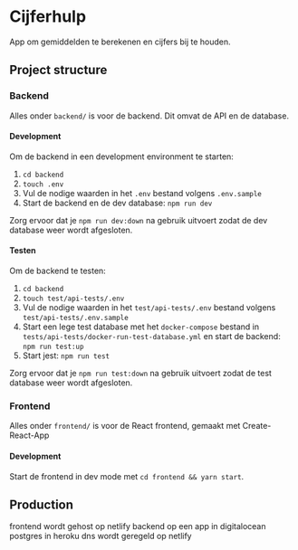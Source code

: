 # Cijferhulp
App om gemiddelden te berekenen en cijfers bij te houden.


## Project structure
### Backend
Alles onder `backend/` is voor de backend. Dit omvat de API en de database.

#### Development
Om de backend in een development environment te starten:
1. `cd backend`
2. `touch .env`
3. Vul de nodige waarden in het `.env` bestand volgens `.env.sample`
4. Start de backend en de dev database: `npm run dev`

Zorg ervoor dat je `npm run dev:down` na gebruik uitvoert zodat de dev database weer wordt afgesloten.

#### Testen
Om de backend te testen:
1. `cd backend`
2. `touch test/api-tests/.env`
3. Vul de nodige waarden in het `test/api-tests/.env` bestand volgens `test/api-tests/.env.sample`
3. Start een lege test database met het `docker-compose` bestand in `tests/api-tests/docker-run-test-database.yml` en start de backend: `npm run test:up`
4. Start jest: `npm run test`

Zorg ervoor dat je `npm run test:down` na gebruik uitvoert zodat de test database weer wordt afgesloten.


### Frontend
Alles onder `frontend/` is voor de React frontend, gemaakt met Create-React-App

#### Development
Start de frontend in dev mode met `cd frontend && yarn start`.

## Production
frontend wordt gehost op netlify
backend op een app in digitalocean
postgres in heroku
dns wordt geregeld op netlify


